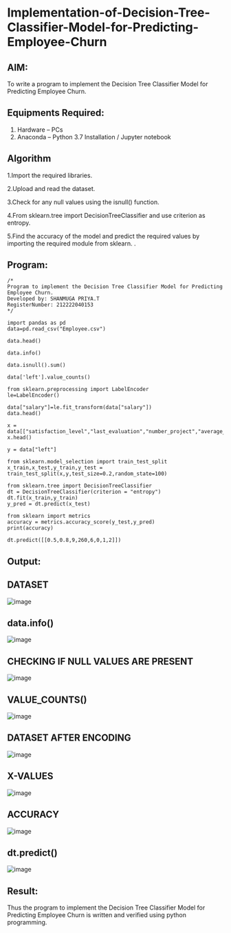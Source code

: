 # Implementation-of-Decision-Tree-Classifier-Model-for-Predicting-Employee-Churn

## AIM:
To write a program to implement the Decision Tree Classifier Model for Predicting Employee Churn.

## Equipments Required:
1. Hardware – PCs
2. Anaconda – Python 3.7 Installation / Jupyter notebook

## Algorithm
1.Import the required libraries.

2.Upload and read the dataset.

3.Check for any null values using the isnull() function.

4.From sklearn.tree import DecisionTreeClassifier and use criterion as entropy.

5.Find the accuracy of the model and predict the required values by importing the required module from sklearn. .
## Program:
```
/*
Program to implement the Decision Tree Classifier Model for Predicting Employee Churn.
Developed by: SHANMUGA PRIYA.T
RegisterNumber: 212222040153 
*/

import pandas as pd
data=pd.read_csv("Employee.csv")

data.head()

data.info()

data.isnull().sum()

data['left'].value_counts()

from sklearn.preprocessing import LabelEncoder
le=LabelEncoder()

data["salary"]=le.fit_transform(data["salary"])
data.head()

x = data[["satisfaction_level","last_evaluation","number_project","average_montly_hours","time_spend_company","Work_accident","promotion_last_5years","salary"]]
x.head()

y = data["left"]

from sklearn.model_selection import train_test_split
x_train,x_test,y_train,y_test = train_test_split(x,y,test_size=0.2,random_state=100)

from sklearn.tree import DecisionTreeClassifier
dt = DecisionTreeClassifier(criterion = "entropy")
dt.fit(x_train,y_train)
y_pred = dt.predict(x_test)

from sklearn import metrics
accuracy = metrics.accuracy_score(y_test,y_pred)
print(accuracy)

dt.predict([[0.5,0.8,9,260,6,0,1,2]])

```

## Output:
## DATASET

![image](https://github.com/shanmugapriyatharani/Implementation-of-Decision-Tree-Classifier-Model-for-Predicting-Employee-Churn/assets/119393427/cf71c54f-70dc-486d-9682-b048c223ed8e)

## data.info()

![image](https://github.com/shanmugapriyatharani/Implementation-of-Decision-Tree-Classifier-Model-for-Predicting-Employee-Churn/assets/119393427/8491c459-bc49-46f8-9753-c7cb9898bab0)

## CHECKING IF NULL VALUES ARE PRESENT

![image](https://github.com/shanmugapriyatharani/Implementation-of-Decision-Tree-Classifier-Model-for-Predicting-Employee-Churn/assets/119393427/3b5e4889-23e0-4204-8f8a-f643a47c21d9)

## VALUE_COUNTS()

![image](https://github.com/shanmugapriyatharani/Implementation-of-Decision-Tree-Classifier-Model-for-Predicting-Employee-Churn/assets/119393427/a64d1d14-8480-4ec5-946a-d33efe21b063)

## DATASET AFTER ENCODING

![image](https://github.com/shanmugapriyatharani/Implementation-of-Decision-Tree-Classifier-Model-for-Predicting-Employee-Churn/assets/119393427/e41fa246-7c40-4a30-b82f-eacc561f2060)

## X-VALUES

![image](https://github.com/shanmugapriyatharani/Implementation-of-Decision-Tree-Classifier-Model-for-Predicting-Employee-Churn/assets/119393427/34713e1d-032b-4fc4-9746-25764235ee69)

## ACCURACY

![image](https://github.com/shanmugapriyatharani/Implementation-of-Decision-Tree-Classifier-Model-for-Predicting-Employee-Churn/assets/119393427/33de318f-3040-441e-b449-3ad9f1313518)

## dt.predict()

![image](https://github.com/shanmugapriyatharani/Implementation-of-Decision-Tree-Classifier-Model-for-Predicting-Employee-Churn/assets/119393427/a064f8b3-3766-406e-b3d8-66444c24ded3)


## Result:
Thus the program to implement the  Decision Tree Classifier Model for Predicting Employee Churn is written and verified using python programming.
